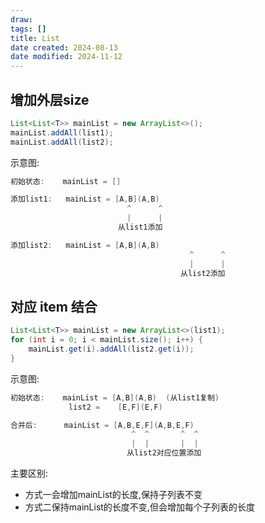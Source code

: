 ```yaml
---
draw:
tags: []
title: List
date created: 2024-08-13
date modified: 2024-11-12
---
```


## 增加外层size

```Java
List<List<T>> mainList = new ArrayList<>();
mainList.addAll(list1);
mainList.addAll(list2);
```

示意图:

```Java
初始状态:    mainList = []

添加list1:   mainList = [A,B](A,B)
                          ^      ^
                          |      |
                        从list1添加

添加list2:   mainList = [A,B](A,B)
                                        ^      ^
                                        |      |
                                      从list2添加
```

## 对应 item 结合

```Java
List<List<T>> mainList = new ArrayList<>(list1);
for (int i = 0; i < mainList.size(); i++) {
    mainList.get(i).addAll(list2.get(i));
}
```

示意图:

```Java
初始状态:    mainList = [A,B](A,B)  (从list1复制)
             list2 =    [E,F](E,F)

合并后:      mainList = [A,B,E,F](A,B,E,F)
                           ^  ^       ^  ^
                           |  |       |  |
                          从list2对应位置添加
```

主要区别:

- 方式一会增加mainList的长度,保持子列表不变
- 方式二保持mainList的长度不变,但会增加每个子列表的长度
